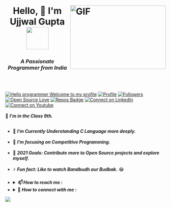 <h1> <img alt="GIF" src="Gifs/coder.gif" width=300px height=200px align="right">

<p align="center" >Hello, 👋 I'm Ujjwal Gupta <img src="Gifs/Developer.gif" width=70px></h1>

<h3 align="center"><i>A Passionate Programmer from India</i></h3></br></br>


[![Hello programmer Welcome to my profile](https://img.shields.io/badge/Hello_Developers-Welcome-gold.svg?style=flat&logo=github)](https://github.com/UG-SEP) [![Profile](https://Visitor-badge.glitch.me/badge?page_id=UG-SEP.profileviews-badge)](https://github.com/UG-SEP) [![Followers](https://img.shields.io/github/followers/UG-SEP?style=social)](https://github.com/UG-SEP?tab=followers) [![Open Source Love](https://badges.frapsoft.com/os/v2/open-source.svg?v=103)](https://github.com/UG-SEP) [![Repos Badge](https://badges.pufler.dev/repos/UG-SEP)](https://badges.pufler.dev/repos/UG-SEP) [![Connect on LinkedIn](https://img.shields.io/badge/--linkedin?label=LinkedIn&logo=LinkedIn&style=social)](https://www.linkedin.com/in/ujjwal-gupta-ug-233543202/)
[![Connect on Youtube](https://img.shields.io/badge/--Youtube?label=Youtube&logo=Youtube&style=social)](https://www.youtube.com/channel/UChdmj1kcZiXXsmEKz7dVnWQ) 
<br></br>
🔭 ***I'm in the Class 9th.***</br></br>
- 🌱 ***I’m Currently Understanding C Language more deeply.***</br></br>
- 🎯 ***I’m focusing on Competitive Programming.***</br></br>
- 🥅 ***2021 Goals: Contribute more to Open Source projects and explore myself.***</br></br>
- ⚡ ***Fun fact: Like to watch Bandbudh aur Budbak.*** 😂</br></br>
- ***<details> <summary> 📫  How to reach me :***</summary><a href="mailto:ujjwalcomputerpro1@gmail.com"> <img src="https://img.icons8.com/fluent/48/000000/gmail.png" width="22px"/> </a></details>
- ***<details> <summary>*** 🤝  ***How to connect with me :***</summary><a href="(https://www.linkedin.com/in/ujjwal-gupta-ug-233543202/"> <img src="https://img.icons8.com/fluent/48/000000/linkedin.png" width="22px"/> </a></details>



<img src="https://github-readme-stats.vercel.app/api?username=UG-SEP&&show_icons=true&title_color=ffffff&icon_color=bb2acf&text_color=daf7dc&bg_color=151515">
